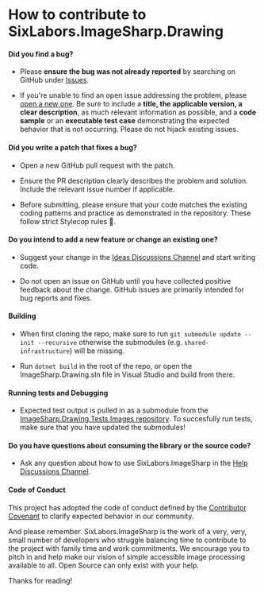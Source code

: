 # How to contribute to SixLabors.ImageSharp.Drawing

#### **Did you find a bug?**

- Please **ensure the bug was not already reported** by searching on GitHub under [Issues](https://github.com/SixLabors/ImageSharp.Drawing/issues).

- If you're unable to find an open issue addressing the problem, please [open a new one](https://github.com/SixLabors/ImageSharp.Drawing/issues/new). Be sure to include a **title, the applicable version, a clear description**, as much relevant information as possible, and a **code sample** or an **executable test case** demonstrating the expected behavior that is not occurring. Please do not hijack existing issues.

#### **Did you write a patch that fixes a bug?**

* Open a new GitHub pull request with the patch.

* Ensure the PR description clearly describes the problem and solution. Include the relevant issue number if applicable.

* Before submitting, please ensure that your code matches the existing coding patterns and practice as demonstrated in the repository. These follow strict Stylecop rules :cop:.

#### **Do you intend to add a new feature or change an existing one?**

* Suggest your change in the [Ideas Discussions Channel](https://github.com/SixLabors/ImageSharp.Drawing/discussions?discussions_q=category%3AIdeas) and start writing code.

* Do not open an issue on GitHub until you have collected positive feedback about the change. GitHub issues are primarily intended for bug reports and fixes.

#### **Building**

 * When first cloning the repo, make sure to run `git submodule update --init --recursive` otherwise the submodules (e.g. `shared-infrastructure`) will be missing.

 * Run `dotnet build` in the root of the repo, or open the ImageSharp.Drawing.sln file in Visual Studio and build from there.

#### **Running tests and Debugging**

* Expected test output is pulled in as a submodule from the [ImageSharp.Drawing.Tests.Images repository](https://github.com/SixLabors/ImageSharp.Drawing.Tests.Images/tree/main/ReferenceOutput). To succesfully run tests, make sure that you have updated the submodules!

#### **Do you have questions about consuming the library or the source code?**

* Ask any question about how to use SixLabors.ImageSharp in the [Help Discussions Channel](https://github.com/SixLabors/ImageSharp.Drawing/discussions?discussions_q=category%3AHelp).

#### Code of Conduct  
This project has adopted the code of conduct defined by the [Contributor Covenant](https://contributor-covenant.org/) to clarify expected behavior in our community.

And please remember. SixLabors.ImageSharp is the work of a very, very, small number of developers who struggle balancing time to contribute to the project with family time and work commitments. We encourage you to pitch in and help make our vision of simple accessible image processing available to all. Open Source can only exist with your help.

Thanks for reading!
